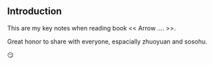 ## Introduction

This are my key notes when reading book << Arrow .... >>.

Great honor to share with everyone, espacially zhuoyuan and sosohu.

:smirk:
